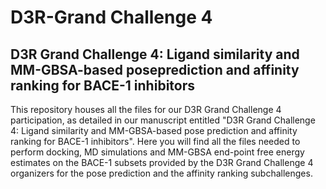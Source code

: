 # D3R-Grand Challenge 4 
## D3R Grand Challenge 4: Ligand similarity and MM-GBSA-based poseprediction and affinity ranking for BACE-1 inhibitors

This repository houses all the files for our D3R Grand Challenge 4 participation, as detailed in our manuscript entitled "D3R Grand Challenge 4: Ligand similarity and MM-GBSA-based pose prediction and affinity ranking for BACE-1 inhibitors". Here you will find all the files needed to perform docking, MD simulations and MM-GBSA end-point free energy estimates on the BACE-1 subsets provided by the D3R Grand Challenge 4 organizers for the pose prediction and the affinity ranking subchallenges.
